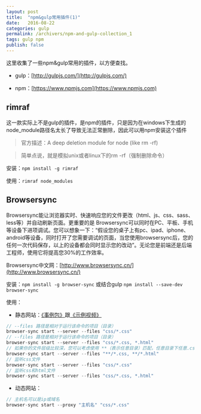 ```yaml
---
layout: post
title:  "npm&gulp常用插件(1)"
date:   2016-08-22
categories: gulp
permalink: /archivers/npm-and-gulp-collection_1
tags: gulp npm
publish: false
---
```


这里收集了一些npm&gulp常用的插件，以方便查找。

- gulp：[http://gulpjs.com/](http://gulpjs.com/)

- npm：[https://www.npmjs.com](https://www.npmjs.com)

## rimraf ##

这一款实际上不是gulp的插件，是npm的插件，只是因为在windows下生成的node_module路径名太长了导致无法正常删除，因此可以用npm安装这个插件

> 官方描述：A deep deletion module for node (like rm -rf) 

> 简单点说，就是模拟unix或者linux下的rm -rf（强制删除命令）

安装：```npm install -g rimraf```

使用：```rimraf node_modules```

## Browsersync ##

Browsersync能让浏览器实时、快速响应您的文件更改（html、js、css、sass、less等）并自动刷新页面。更重要的是 Browsersync可以同时在PC、平板、手机等设备下进项调试。您可以想象一下：“假设您的桌子上有pc、ipad、iphone、android等设备，同时打开了您需要调试的页面，当您使用browsersync后，您的任何一次代码保存，以上的设备都会同时显示您的改动”。无论您是前端还是后端工程师，使用它将提高您30%的工作效率。

Browsersync中文网：[http://www.browsersync.cn/](http://www.browsersync.cn/)

安装：```npm install -g browser-sync``` 或结合gulp ```npm install --save-dev browser-sync```

使用：

- 静态网站：[《事例包》](http://www.browsersync.cn/example/packages/BrowsersyncExample.zip)跟[《示例视频》](http://www.browsersync.cn/example/video/browsersync1.mp4)

```javascript
// --files 路径是相对于运行该命令的项目（目录） 
browser-sync start --server --files "css/*.css"
// --files 路径是相对于运行该命令的项目（目录） 
browser-sync start --server --files "css/*.css, *.html"
// 如果你的文件层级比较深，您可以考虑使用 **（表示任意目录）匹配，任意目录下任意.css 或 .html文件。 
browser-sync start --server --files "**/*.css, **/*.html"
// 监听css文件 
browser-sync start --server --files "css/*.css"
// 监听css和html文件 
browser-sync start --server --files "css/*.css, *.html"
```

- 动态网站：

```javascript
// 主机名可以是ip或域名
browser-sync start --proxy "主机名" "css/*.css"
```